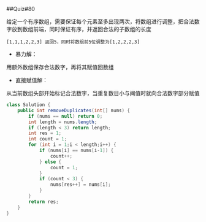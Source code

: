 ##Quiz#80

给定一个有序数组，需要保证每个元素至多出现两次，将数组进行调整，把合法数字放到数组前端，同时保证有序，并返回合法的子数组的长度

```
[1,1,1,2,2,3] 返回5，同时将数组前5位调整为[1,2,2,2,3]
```

* 暴力解：

用额外数组保存合法数字，再将其赋值回数组

* 直接赋值解：

从当前数组头部开始标记合法数字，当重复数目小与阈值时就向合法数字部分赋值

```java
class Solution {
    public int removeDuplicates(int[] nums) {
        if (nums == null) return 0;
        int length = nums.length;
        if (length < 3) return length;
        int res = 1;
        int count = 1;
        for (int i = 1;i < length;i++) {
            if (nums[i] == nums[i-1]) {
                count++;
            } else {
                count = 1;
            }
            if (count < 3) {
                nums[res++] = nums[i];    
            }
        }
        return res;
    }
}
```